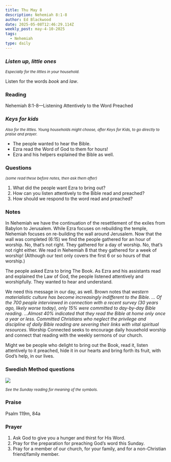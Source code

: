 ```yaml
---
title: Thu May 8
description: Nehemiah 8:1-8
author: Ed Blackwood
date: 2025-05-08T12:46:29.114Z
weekly_post: may-4-10-2025
tags:
  - Nehemiah
type: daily
---
```

### *Listen up, little ones*

<div><small><i>Especially for the littles in your household.</i></small></div>

Listen for the words *book* and *law*.

### Reading

Nehemiah 8:1-8—Listening Attentively to the Word Preached

### *Keys for kids*

<div><small><i>Also for the littles. Young households might choose, after Keys for Kids, to go directly to praise and prayer.</i></small></div>

* The people wanted to hear the Bible.
* Ezra read the Word of God to them for hours!
* Ezra and his helpers explained the Bible as well.

### Questions

<div><small><i>(some read these before notes, then ask them after)</i></small></div>

1. What did the people want Ezra to bring out?
2. How can you listen attentively to the Bible read and preached?
3. How should we respond to the word read and preached?

### Notes

In Nehemiah we have the continuation of the resettlement of the exiles from Babylon to Jerusalem. While Ezra focuses on rebuilding the temple, Nehemiah focuses on re-building the wall around Jerusalem. Now that the wall was completed (6:15) we find the people gathered for an hour of worship. No, that’s not right. They gathered for a day of worship. No, that’s not right either. We read in Nehemiah 8 that they gathered for a week of worship! (Although our text only covers the first 6 or so hours of that worship.)

The people asked Ezra to bring The Book. As Ezra and his assistants read and explained the Law of God, the people listened attentively and worshipfully. They wanted to hear and understand.

We need this message in our day, as well. Brown notes that *western materialistic culture has become increasingly indifferent to the Bible. ... Of the 700 people interviewed in connection with a recent survey (30 years ago, likely worse today), only 15% were committed to day-by-day Bible reading. …Almost 40% indicated that they read the Bible at home only once a year or less. Committed Christians who neglect the privilege and discipline of daily Bible reading are severing their links with vital spiritual resources*. Worship Connected seeks to encourage daily household worship and connect that reading with the weekly sermons of our church.

Might we be people who delight to bring out the Book, read it, listen attentively to it preached, hide it in our hearts and bring forth its fruit, with God’s help, in our lives.

### Swedish Method questions

![](/static/img/family_worship_study_ed-swedish_questions.png)

<div><small><i>See the Sunday reading for meaning of the symbols.</i></small></div>

### Praise

Psalm 119m, 84a

### Prayer

1. Ask God to give you a hunger and thirst for His Word.
2. Pray for the preparation for preaching God’s word this Sunday.
3. Pray for a member of our church, for your family, and for a non-Christian friend/family member.
